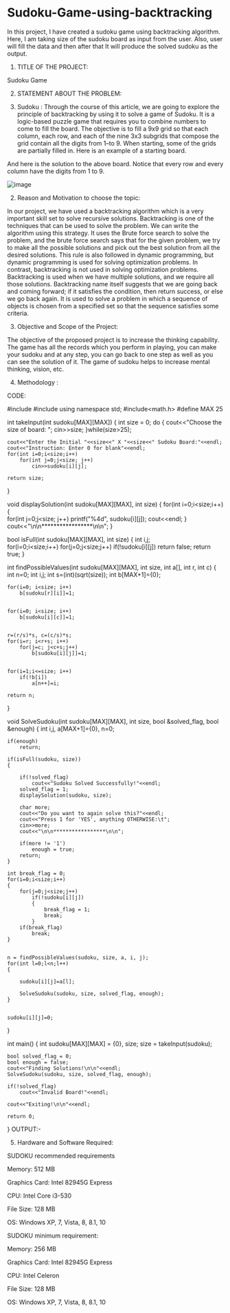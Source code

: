 # Sudoku-Game-using-backtracking
In this project, I have created a sudoku game using backtracking algorithm. Here, I am taking size of the sudoku board as input from the user. Also, user will fill the data and then after that It will produce the solved sudoku as the output.

1. TITLE OF THE PROJECT:

Sudoku Game

2. STATEMENT ABOUT THE PROBLEM:

1. Sudoku :
Through the course of this article, we are going to explore the principle of backtracking by using it to solve a game of Sudoku. It is a logic-based puzzle game that requires you to combine numbers to come to fill the board. The objective is to fill a 9x9 grid so that each column, each row, and each of the nine 3x3 subgrids that compose the grid contain all the digits from 1–to 9. When starting, some of the grids are partially filled in.
Here is an example of a starting board.
 
And here is the solution to the above board. Notice that every row and every column have the digits from 1 to 9.
 

![image](https://github.com/ayushinigam21/Sudoku-Game-using-backtracking/assets/106034032/3a376ccf-b4a4-476d-95d5-ad4336eacee6)



2. Reason and Motivation to choose the topic:
 
In our project, we have used a backtracking algorithm which is a very important skill set to solve recursive solutions. Backtracking is one of the techniques that can be used to solve the problem. We can write the algorithm using this strategy. It uses the Brute force search to solve the problem, and the brute force search says that for the given problem, we try to make all the possible solutions and pick out the best solution from all the desired solutions. This rule is also followed in dynamic programming, but dynamic programming is used for solving optimization problems. In contrast, backtracking is not used in solving optimization problems. Backtracking is used when we have multiple solutions, and we require all those solutions.
Backtracking name itself suggests that we are going back and coming forward; if it satisfies the condition, then return success, or else we go back again. It is used to solve a problem in which a sequence of objects is chosen from a specified set so that the sequence satisfies some criteria.


3. Objective and Scope of the Project:

The objective of the proposed project is to increase the thinking capability. The game has all the records which you perform in playing, you can make your sudoku and at any step, you can go back to one step as well as you can see the solution of it. The game of sudoku helps to increase mental thinking, vision, etc.

4. Methodology :

CODE:

#include<iostream>
#include <cstdio>
using namespace std;
#include<math.h>
#define MAX 25

int takeInput(int sudoku[MAX][MAX])
{
    int size = 0;
    do 
    {
        cout<<"Choose the size of board: ";
        cin>>size;
    }while(size>25); 

    cout<<"Enter the Initial "<<size<<" X "<<size<<" Sudoku Board:"<<endl;
    cout<<"Instruction: Enter 0 for blank"<<endl;
    for(int i=0;i<size;i++)
        for(int j=0;j<size; j++)
            cin>>sudoku[i][j];

    return size;
}


void displaySolution(int sudoku[MAX][MAX], int size)
{
    for(int i=0;i<size;i++)
    {   
        for(int j=0;j<size; j++)
            printf("%4d", sudoku[i][j]);
        cout<<endl;
    }
    cout<<"\n\n*****************\n\n";
}



bool isFull(int sudoku[MAX][MAX], int size)
{
    int i,j;    
    for(i=0;i<size;i++)
        for(j=0;j<size;j++)
            if(!sudoku[i][j])
                return false;
    return true;
}

int findPossibleValues(int sudoku[MAX][MAX], int size, int a[], int r, int c)
{
    int n=0;
    int i,j;
    int s=(int)(sqrt(size));
    int b[MAX+1]={0};

   
    for(i=0; i<size; i++)
        b[sudoku[r][i]]=1;

    
    for(i=0; i<size; i++)
        b[sudoku[i][c]]=1;

    
    r=(r/s)*s, c=(c/s)*s;
    for(i=r; i<r+s; i++)
        for(j=c; j<c+s;j++)
            b[sudoku[i][j]]=1;

    
    for(i=1;i<=size; i++)
        if(!b[i])
            a[n++]=i;

    return n;
}

void SolveSudoku(int sudoku[MAX][MAX], int size, bool &solved_flag, bool &enough)
{
    int i,j, a[MAX+1]={0}, n=0;

    if(enough) 
        return;

    if(isFull(sudoku, size))    
    {

        if(!solved_flag)
            cout<<"Sudoku Solved Successfully!"<<endl;
        solved_flag = 1;
        displaySolution(sudoku, size);

        char more;
        cout<<"Do you want to again solve this?"<<endl;
        cout<<"Press 1 for 'YES', anything OTHERWISE:\t";
        cin>>more;      
        cout<<"\n\n*****************\n\n";

        if(more != '1')
            enough = true;
        return;
    }

    int break_flag = 0;
    for(i=0;i<size;i++)
    {
        for(j=0;j<size;j++)
            if(!sudoku[i][j])
            {
                break_flag = 1;
                break;
            }
        if(break_flag)
            break;
    }

    
    n = findPossibleValues(sudoku, size, a, i, j);
    for(int l=0;l<n;l++)
    {
       
        sudoku[i][j]=a[l];
       
        SolveSudoku(sudoku, size, solved_flag, enough);
    }

   
    sudoku[i][j]=0;
}

int main()
{
    int sudoku[MAX][MAX] = {0}, size;
    size = takeInput(sudoku);

    bool solved_flag = 0;
    bool enough = false;
    cout<<"Finding Solutions!\n\n"<<endl;
    SolveSudoku(sudoku, size, solved_flag, enough);

    if(!solved_flag)
        cout<<"Invalid Board!"<<endl;

    cout<<"Exiting!\n\n"<<endl;

    return 0;
}
OUTPUT:-
 


5. Hardware and Software Required:

SUDOKU recommended requirements

Memory: 512 MB

Graphics Card: Intel 82945G Express

CPU: Intel Core i3-530

File Size: 128 MB

OS: Windows XP, 7, Vista, 8, 8.1, 10 

SUDOKU minimum requirement:

Memory: 256 MB

Graphics Card: Intel 82945G Express

CPU: Intel Celeron

File Size: 128 MB

OS: Windows XP, 7, Vista, 8, 8.1, 10




